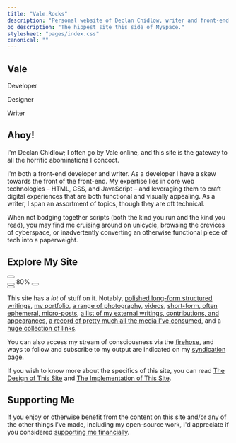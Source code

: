 ```yaml
---
title: "Vale.Rocks"
description: "Personal website of Declan Chidlow, writer and front-end web developer specialising in HTML, CSS, and JavaScript, known mononymously as Vale. Contains thoughts, musings, and otherwise unhinged ramblings. Long-form structured writings, portfolio items, photography, hosted services, links, microblog posts, and much more."
og_description: "The hippest site this side of MySpace."
stylesheet: "pages/index.css"
canonical: ""
---
```


<div id="puddle-container" aria-hidden="true"></div>

<section class="hero" data-pagefind-filter="Content Type:Page">
	<h1>Vale</h1>
	<p>Developer</p>
	<p>Designer</p>
    <p>Writer</p>
</section>

<div class="content">
<section class="readable">

## Ahoy!

I'm Declan Chidlow; I often go by Vale online, and this site is the gateway to all the horrific abominations I concoct.

I'm both a front-end developer and writer. As a developer I have a skew towards the front of the front-end. My expertise lies in core web technologies – HTML, CSS, and JavaScript – and leveraging them to craft digital experiences that are both functional and visually appealing. As a writer, I span an assortment of topics, though they are oft technical.

When not bodging together scripts (both the kind you run and the kind you read), you may find me cruising around on unicycle, browsing the crevices of cyberspace, or inadvertently converting an otherwise functional piece of tech into a paperweight.

</section>

<section data-pagefind-ignore="all" class="readable">

## Explore My Site

<div id="container" aria-hidden="true">
    <canvas id="canvas"></canvas>
    <div id="info"></div>
    <button id="fullscreen-btn">
        <svg viewBox="0 -960 960 960">
            <title>Open fullscreen</title>
            <path d="M144-144v-192h72v120h120v72H144Zm480 0v-72h120v-120h72v192H624ZM144-624v-192h192v72H216v120h-72Zm600 0v-120H624v-72h192v192h-72Z"/>
        </svg>
    </button>
    <div id="zoom-controls">
        <button id="zoom-in-btn" title="Zoom In">
            <svg viewBox="0 -960 960 960" >
                <title>Zoom in</title>
                <path d="M765-144 526-384q-30 23-65.79 35.5-35.79 12.5-76.18 12.5Q284-336 214-406t-70-170q0-100 70-170t170-70q100 0 170 70t70 170.03q0 40.39-12.5 76.18Q599-464 577-434l239 239-51 51ZM384-408q70 0 119-49t49-119q0-70-49-119t-119-49q-70 0-119 49t-49 119q0 70 49 119t119 49Zm-36-60v-72h-72v-72h72v-72h72v72h72v72h-72v72h-72Z"/>
            </svg>
        </button>
        <span id="zoom-level">80%</span>
        <button id="zoom-out-btn">
            <svg viewBox="0 -960 960 960">
                <title>Zoom out</title>
                <path d="M765-144 526-384q-30 23-65.79 35.5-35.79 12.5-76.18 12.5Q284-336 214-406t-70-170q0-100 70-170t170-70q100 0 170 70t70 170.03q0 40.39-12.5 76.18Q599-464 577-434l239 239-51 51ZM384-408q70 0 119-49t49-119q0-70-49-119t-119-49q-70 0-119 49t-49 119q0 70 49 119t119 49Zm-96-132v-72h192v72H288Z"/>
            </svg>
        </button>
    </div>
    <button id="recenter-btn">
        <svg viewBox="0 -960 960 960">
            <title>Recenter view</title>
            <path d="M444-72v-150l-33 33-51-51 120-120 120 120-51 51-33-33v150h-72ZM240-360l-51-51 33-33H72v-72h150l-33-33 51-51 120 120-120 120Zm480 0L600-480l120-120 51 51-33 33h150v72H738l33 33-51 51Zm-240-60q-25 0-42.5-17.5T420-480q0-25 17.5-42.5T480-540q25 0 42.5 17.5T540-480q0 25-17.5 42.5T480-420Zm0-180L360-720l51-51 33 33v-150h72v150l33-33 51 51-120 120Z" />
        </svg>
    </button>
</div>

This site has a _lot_ of stuff on it. Notably, [polished long-form structured writings](/posts), [my portfolio](/portfolio), [a range of photography](/photography), [videos](/videos), [short-form, often ephemeral, micro-posts](/micros), [a list of my external writings, contributions, and appearances](/elsewhere), [a record of pretty much all the media I've consumed](/library), and a [huge collection of links](/links).

You can also access my stream of consciousness via the <a href="/firehose">firehose</a>, and ways to follow and subscribe to my output are indicated on my <a href="/syndication">syndication page</a>.

If you wish to know more about the specifics of this site, you can read [The Design of This Site](/posts/the-design-of-this-site) and [The Implementation of This Site](/posts/the-implementation-of-this-site).

</section>

<section data-pagefind-ignore="all" class="readable">

## Supporting Me

If you enjoy or otherwise benefit from the content on this site and/or any of the other things I've made, including my open-source work, I'd appreciate if you considered [supporting me financially](/support).

</section>
</div>

<script type="module" src="/assets/scripts/puddle.js"></script>
<script type="module" src="/assets/scripts/graph.js"></script>
